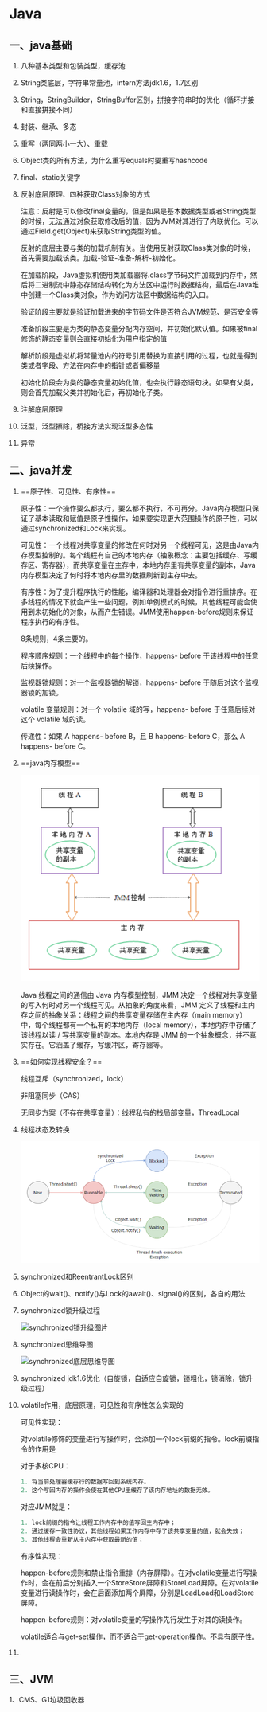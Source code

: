 # Java

## 一、java基础

1. 八种基本类型和包装类型，缓存池

2. String类底层，字符串常量池，intern方法jdk1.6，1.7区别

3. String，StringBuilder，StringBuffer区别，拼接字符串时的优化（循环拼接和直接拼接不同）

4. 封装、继承、多态

5. 重写（两同两小一大）、重载

6. Object类的所有方法，为什么重写equals时要重写hashcode

7. final、static关键字

8. 反射底层原理、四种获取Class对象的方式

   注意：反射是可以修改final变量的，但是如果是基本数据类型或者String类型的时候，无法通过对象获取修改后的值，因为JVM对其进行了内联优化。可以通过Field.get(Object)来获取String类型的值。

   反射的底层主要与类的加载机制有关。当使用反射获取Class类对象的时候，首先需要加载该类。加载-验证-准备-解析-初始化。

   在加载阶段，Java虚拟机使用类加载器将.class字节码文件加载到内存中，然后将二进制流中静态存储结构转化为方法区中运行时数据结构，最后在Java堆中创建一个Class类对象，作为访问方法区中数据结构的入口。

   验证阶段主要就是验证加载进来的字节码文件是否符合JVM规范、是否安全等

   准备阶段主要是为类的静态变量分配内存空间，并初始化默认值。如果被final修饰的静态变量则会直接初始化为用户指定的值

   解析阶段是虚拟机将常量池内的符号引用替换为直接引用的过程，也就是得到类或者字段、方法在内存中的指针或者偏移量

   初始化阶段会为类的静态变量初始化值，也会执行静态语句块。如果有父类，则会首先加载父类并初始化后，再初始化子类。

9. 注解底层原理

10. 泛型，泛型擦除，桥接方法实现泛型多态性

11. 异常

## 二、java并发

1. ==原子性、可见性、有序性==

   原子性：一个操作要么都执行，要么都不执行，不可再分。Java内存模型只保证了基本读取和赋值是原子性操作，如果要实现更大范围操作的原子性，可以通过synchronized和Lock来实现。

   可见性：一个线程对共享变量的修改在何时对另一个线程可见，这是由Java内存模型控制的。每个线程有自己的本地内存（抽象概念：主要包括缓存、写缓存区、寄存器），而共享变量在主存中，本地内存里有共享变量的副本，Java内存模型决定了何时将本地内存里的数据刷新到主存中去。

   有序性：为了提升程序执行的性能，编译器和处理器会对指令进行重排序。在多线程的情况下就会产生一些问题，例如单例模式的时候，其他线程可能会使用到未初始化的对象，从而产生错误。JMM使用happen-before规则来保证程序执行的有序性。

   8条规则，4条主要的。

   程序顺序规则：一个线程中的每个操作，happens- before 于该线程中的任意后续操作。

   监视器锁规则：对一个监视器锁的解锁，happens- before 于随后对这个监视器锁的加锁。

   volatile 变量规则：对一个 volatile 域的写，happens- before 于任意后续对这个 volatile 域的读。

   传递性：如果 A happens- before B，且 B happens- before C，那么 A happens- before C。

2. ==java内存模型==

   ![image-20210812111933031](../images/image-20210812111933031.png)

   Java 线程之间的通信由 Java 内存模型控制，JMM 决定一个线程对共享变量的写入何时对另一个线程可见。从抽象的角度来看，JMM 定义了线程和主内存之间的抽象关系：线程之间的共享变量存储在主内存（main memory）中，每个线程都有一个私有的本地内存（local memory），本地内存中存储了该线程以读 / 写共享变量的副本。本地内存是 JMM 的一个抽象概念，并不真实存在。它涵盖了缓存，写缓冲区，寄存器等。

3. ==如何实现线程安全？==

   线程互斥（synchronized，lock）

   非阻塞同步（CAS）

   无同步方案（不存在共享变量）：线程私有的栈局部变量，ThreadLocal

4. 线程状态及转换

   ![image-20210812114529585](../images/image-20210812114529585.png)

5. synchronized和ReentrantLock区别

6. Object的wait()、notify()与Lock的await()、signal()的区别，各自的用法

7. synchronized锁升级过程

   ![synchronized锁升级图片](../images/synchronized%25E9%2594%2581%25E5%258D%2587%25E7%25BA%25A7%25E5%259B%25BE%25E7%2589%2587.jpg)

8. synchronized思维导图

   ![synchronized底层思维导图](../images/synchronized%25E5%25BA%2595%25E5%25B1%2582%25E6%2580%259D%25E7%25BB%25B4%25E5%25AF%25BC%25E5%259B%25BE.jpg)

9. synchronized jdk1.6优化（自旋锁，自适应自旋锁，锁粗化，锁消除，锁升级过程）

10. volatile作用，底层原理，可见性和有序性怎么实现的

    可见性实现：

    对volatile修饰的变量进行写操作时，会添加一个lock前缀的指令。lock前缀指令的作用是

    对于多核CPU：

    ```java
    1. 将当前处理器缓存行的数据写回到系统内存。
    2. 这个写回内存的操作会使在其他CPU里缓存了该内存地址的数据无效。
    ```

    对应JMM就是：

    ```java
    1. lock前缀的指令让线程工作内存中的值写回主内存中；
    2. 通过缓存一致性协议，其他线程如果工作内存中存了该共享变量的值，就会失效；
    3. 其他线程会重新从主内存中获取最新的值；
    ```

    有序性实现：

    happen-before规则和禁止指令重排（内存屏障）。在对volatile变量进行写操作时，会在前后分别插入一个StoreStore屏障和StoreLoad屏障。在对volatile变量进行读操作时，会在后面添加两个屏障，分别是LoadLoad和LoadStore屏障。

    happen-before规则：对volatile变量的写操作先行发生于对其的读操作。

    volatile适合与get-set操作，而不适合于get-operation操作。不具有原子性。

11. 

## 三、JVM

1、CMS、G1垃圾回收器